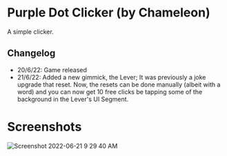 # Purple Dot Clicker (by Chameleon)

A simple clicker.

## Changelog

- 20/6/22: Game released
- 21/6/22: Added a new gimmick, the Lever; It was previously a joke upgrade that reset. Now, the resets can be done manually (albeit with a word) and you can now get 10 free clicks be tapping some of the background in the Lever's UI Segment.
# Screenshots
![Screenshot 2022-06-21 9 29 40 AM](https://user-images.githubusercontent.com/101677796/174816411-28047dfc-2723-4224-804f-5ad4ec1dfef5.png)
